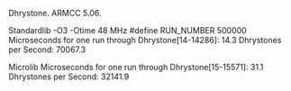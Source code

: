 Dhrystone. ARMCC 5.06.

Standardlib -O3 -Otime
48 MHz
#define RUN_NUMBER	500000
Microseconds for one run through Dhrystone[14-14286]:    14.3 
Dhrystones per Second:                      70067.3 

Microlib
Microseconds for one run through Dhrystone[15-15571]:    31.1 
Dhrystones per Second:                      32141.9 